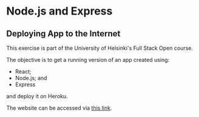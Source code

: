 # Node.js and Express

## Deploying App to the Internet

This exercise is part of the University of Helsinki's Full Stack Open course.

The objective is to get a running version of an app created using:

- React;
- Node.js; and
- Express

and deploy it on Heroku.

The website can be accessed via [this link]( https://hidden-reef-36190.herokuapp.com).
